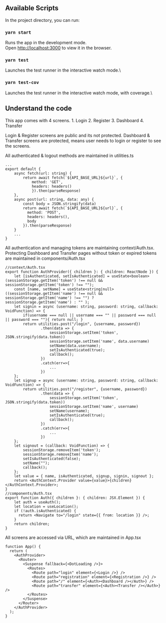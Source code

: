 ## Available Scripts

In the project directory, you can run:

### `yarn start`

Runs the app in the development mode.\
Open [http://localhost:3000](http://localhost:3000) to view it in the browser.

### `yarn test`

Launches the test runner in the interactive watch mode.\

### `yarn test-cov`

Launches the test runner in the interactive watch mode, with coverage.\


## Understand the code

This app comes with 4 screens.
    1. Login
    2. Register
    3. Dashboard
    4. Transfer

Login & Register screens are public and its not protected.
Dashboard & Transfer screens are protected, means user needs to login or register to see the screens.

All authenticated & logout methods are maintained in utilities.ts
```
...
export default {
    async fetch(url: string) {
        return await fetch(`${API_BASE_URL}${url}`, {
            method: 'GET',
            headers: headers()
            }).then(parseResponse)
    },
    async post(url: string, data: any) {
        const body = JSON.stringify(data)
        return await fetch(`${API_BASE_URL}${url}`, {
          method: 'POST',
          headers: headers(),
          body
        }).then(parseResponse)
    }
    ...
}
```

All authentication and managing tokens are maintaining context/Auth.tsx.
Protecting Dashboard and Transfer pages without token or expired tokens are maintained in components/Auth.tsx
```
//context/Auth.tsx
export function AuthProvider({ children }: { children: ReactNode }) {
    let [isAuthenticated, setIsAuthenticated] = useState<boolean>(sessionStorage.getItem('token') !== null && sessionStorage.getItem('token') !== "");
    const [name, setName] = useState<string|null>((sessionStorage.getItem('name') !== null && sessionStorage.getItem('name') !== "") ? sessionStorage.getItem('name') : "" );
    let signin = async (username: string, password: string, callback: VoidFunction) => {
        if(username === null || username === "" || password === null || password === ""){ return null; }
        return utilities.post("/login", {username, password})
                .then(data => {
                    sessionStorage.setItem('token', JSON.stringify(data.token))
                    sessionStorage.setItem('name', data.username)
                    setName(data.username);
                    setIsAuthenticated(true);
                    callback();
                })
                .catch(err=>{
                    ...
                })
    };
    let signup = async (username: string, password: string, callback: VoidFunction) => {
        return utilities.post("/register", {username, password})
                .then(data => {
                    sessionStorage.setItem('token', JSON.stringify(data.token))
                    sessionStorage.setItem('name', username)
                    setName(username);
                    setIsAuthenticated(true);
                    callback();
                })
                .catch(err=>{
                    ...
                })
    };
    let signout = (callback: VoidFunction) => {
        sessionStorage.removeItem('token');
        sessionStorage.removeItem('name');
        setIsAuthenticated(false);
        setName("");
        callback();
    };
    let value = { name, isAuthenticated, signup, signin, signout };
    return <AuthContext.Provider value={value}>{children}</AuthContext.Provider>;
}
//components/Auth.tsx
export function Auth({ children }: { children: JSX.Element }) {
    let auth = useAuth();
    let location = useLocation();
    if (!auth.isAuthenticated) {
      return <Navigate to="/login" state={{ from: location }} />;
    }
    return children;
}
```

All screens are accessed via URL, which are maintained in App.tsx

```
function App() {
  return (
    <AuthProvider>
      <Router>
        <Suspense fallback={<DotLoading />}>
          <Routes>
            <Route path="login" element={<Login />} />
            <Route path="registration" element={<Registration />} />
            <Route path="/" element={<Auth><Dashboard /></Auth>} />
            <Route path="transfer" element={<Auth><Transfer /></Auth>} />
          </Routes>
        </Suspense>
      </Router>
    </AuthProvider>
  );
}
```

